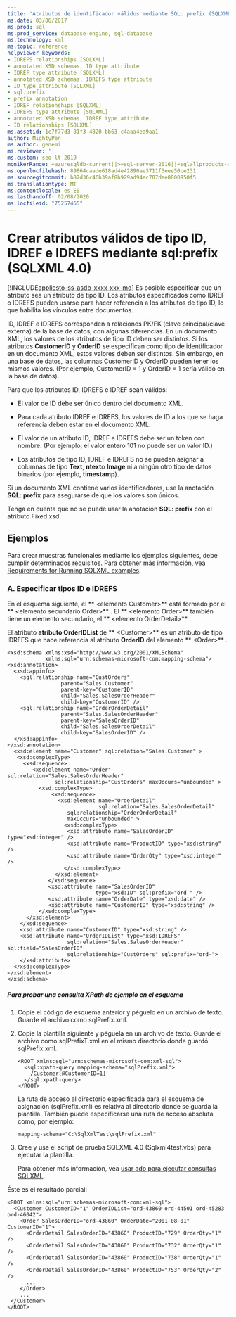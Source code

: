 ```yaml
---
title: 'Atributos de identificador válidos mediante SQL: prefix (SQLXML)'
ms.date: 03/06/2017
ms.prod: sql
ms.prod_service: database-engine, sql-database
ms.technology: xml
ms.topic: reference
helpviewer_keywords:
- IDREFS relationships [SQLXML]
- annotated XSD schemas, ID type attribute
- IDREF type attribute [SQLXML]
- annotated XSD schemas, IDREFS type attribute
- ID type attribute [SQLXML]
- sql:prefix
- prefix annotation
- IDREF relationships [SQLXML]
- IDREFS type attribute [SQLXML]
- annotated XSD schemas, IDREF type attribute
- ID relationships [SQLXML]
ms.assetid: 1c7f77d3-81f3-4820-bb63-c4aaa4ea9aa1
author: MightyPen
ms.author: genemi
ms.reviewer: ''
ms.custom: seo-lt-2019
monikerRange: =azuresqldb-current||>=sql-server-2016||=sqlallproducts-allversions||>=sql-server-linux-2017||=azuresqldb-mi-current
ms.openlocfilehash: 89864caade618ad4e42890ae3711f3eee50ce231
ms.sourcegitcommit: b87d36c46b39af8b929ad94ec707dee8800950f5
ms.translationtype: MT
ms.contentlocale: es-ES
ms.lasthandoff: 02/08/2020
ms.locfileid: "75257465"
---
```

# <a name="creating-valid-id-idref-and-idrefs-type-attributes-using-sqlprefix-sqlxml-40"></a>Crear atributos válidos de tipo ID, IDREF e IDREFS mediante sql:prefix (SQLXML 4.0)
[!INCLUDE[appliesto-ss-asdb-xxxx-xxx-md](../../includes/appliesto-ss-asdb-xxxx-xxx-md.md)]
  Es posible especificar que un atributo sea un atributo de tipo ID. Los atributos especificados como IDREF o IDREFS pueden usarse para hacer referencia a los atributos de tipo ID, lo que habilita los vínculos entre documentos.  
  
 ID, IDREF e IDREFS corresponden a relaciones PK/FK (clave principal/clave externa) de la base de datos, con algunas diferencias. En un documento XML, los valores de los atributos de tipo ID deben ser distintos. Si los atributos **CustomerID** y **OrderID** se especifican como tipo de identificador en un documento XML, estos valores deben ser distintos. Sin embargo, en una base de datos, las columnas CustomerID y OrderID pueden tener los mismos valores. (Por ejemplo, CustomerID = 1 y OrderID = 1 sería válido en la base de datos).  
  
 Para que los atributos ID, IDREFS e IDREF sean válidos:  
  
-   El valor de ID debe ser único dentro del documento XML.  
  
-   Para cada atributo IDREF e IDREFS, los valores de ID a los que se haga referencia deben estar en el documento XML.  
  
-   El valor de un atributo ID, IDREF e IDREFS debe ser un token con nombre. (Por ejemplo, el valor entero 101 no puede ser un valor ID.)  
  
-   Los atributos de tipo ID, IDREF e IDREFS no se pueden asignar a columnas de tipo **Text**, **ntext**o **Image** ni a ningún otro tipo de datos binarios (por ejemplo, **timestamp**).  
  
 Si un documento XML contiene varios identificadores, use la anotación **SQL: prefix** para asegurarse de que los valores son únicos.  
  
 Tenga en cuenta que no se puede usar la anotación **SQL: prefix** con el atributo Fixed xsd.  
  
## <a name="examples"></a>Ejemplos  
 Para crear muestras funcionales mediante los ejemplos siguientes, debe cumplir determinados requisitos. Para obtener más información, vea [Requirements for Running SQLXML examples](../../relational-databases/sqlxml/requirements-for-running-sqlxml-examples.md).  
  
### <a name="a-specifying-id-and-idrefs-types"></a>A. Especificar tipos ID e IDREFS  
 En el esquema siguiente, el ** \<elemento Customer>** está formado por el ** \<elemento secundario Order>** . El ** \<elemento Order>** también tiene un elemento secundario, el ** \<elemento OrderDetail>** .  
  
 El atributo **atributo OrderIDList** de ** \<Customer>** es un atributo de tipo IDREFS que hace referencia al atributo **OrderID** del elemento ** \<Order>** .  
  
```  
<xsd:schema xmlns:xsd="http://www.w3.org/2001/XMLSchema"  
            xmlns:sql="urn:schemas-microsoft-com:mapping-schema">  
<xsd:annotation>  
  <xsd:appinfo>  
    <sql:relationship name="CustOrders"  
                 parent="Sales.Customer"  
                 parent-key="CustomerID"  
                 child="Sales.SalesOrderHeader"  
                 child-key="CustomerID" />  
    <sql:relationship name="OrderOrderDetail"  
                 parent="Sales.SalesOrderHeader"  
                 parent-key="SalesOrderID"  
                 child="Sales.SalesOrderDetail"  
                 child-key="SalesOrderID" />  
  </xsd:appinfo>  
</xsd:annotation>  
  <xsd:element name="Customer" sql:relation="Sales.Customer" >  
   <xsd:complexType>  
     <xsd:sequence>  
        <xsd:element name="Order" sql:relation="Sales.SalesOrderHeader"    
               sql:relationship="CustOrders" maxOccurs="unbounded" >  
          <xsd:complexType>  
              <xsd:sequence>  
                <xsd:element name="OrderDetail"   
                             sql:relation="Sales.SalesOrderDetail"   
                   sql:relationship="OrderOrderDetail"   
                   maxOccurs="unbounded" >  
                  <xsd:complexType>  
                   <xsd:attribute name="SalesOrderID" type="xsd:integer" />  
                   <xsd:attribute name="ProductID" type="xsd:string" />  
                   <xsd:attribute name="OrderQty" type="xsd:integer" />  
                  </xsd:complexType>  
               </xsd:element>  
             </xsd:sequence>  
             <xsd:attribute name="SalesOrderID"   
                            type="xsd:ID" sql:prefix="ord-" />  
             <xsd:attribute name="OrderDate" type="xsd:date" />  
             <xsd:attribute name="CustomerID" type="xsd:string" />  
          </xsd:complexType>  
      </xsd:element>  
    </xsd:sequence>  
    <xsd:attribute name="CustomerID" type="xsd:string" />  
    <xsd:attribute name="OrderIDList" type="xsd:IDREFS"   
                   sql:relation="Sales.SalesOrderHeader" sql:field="SalesOrderID"  
                   sql:relationship="CustOrders" sql:prefix="ord-">  
    </xsd:attribute>  
  </xsd:complexType>  
</xsd:element>  
</xsd:schema>  
```  
  
##### <a name="to-test-a-sample-xpath-query-against-the-schema"></a>Para probar una consulta XPath de ejemplo en el esquema  
  
1.  Copie el código de esquema anterior y péguelo en un archivo de texto. Guarde el archivo como sqlPrefix.xml.  
  
2.  Copie la plantilla siguiente y péguela en un archivo de texto. Guarde el archivo como sqlPrefixT.xml en el mismo directorio donde guardó sqlPrefix.xml.  
  
    ```  
    <ROOT xmlns:sql="urn:schemas-microsoft-com:xml-sql">  
      <sql:xpath-query mapping-schema="sqlPrefix.xml">  
        /Customer[@CustomerID=1]  
      </sql:xpath-query>  
    </ROOT>  
    ```  
  
     La ruta de acceso al directorio especificada para el esquema de asignación (sqlPrefix.xml) es relativa al directorio donde se guarda la plantilla. También puede especificarse una ruta de acceso absoluta como, por ejemplo:  
  
    ```  
    mapping-schema="C:\SqlXmlTest\sqlPrefix.xml"  
    ```  
  
3.  Cree y use el script de prueba SQLXML 4.0 (Sqlxml4test.vbs) para ejecutar la plantilla.  
  
     Para obtener más información, vea [usar ado para ejecutar consultas SQLXML](../../relational-databases/sqlxml/using-ado-to-execute-sqlxml-4-0-queries.md).  
  
 Éste es el resultado parcial:  
  
```  
<ROOT xmlns:sql="urn:schemas-microsoft-com:xml-sql">  
  <Customer CustomerID="1" OrderIDList="ord-43860 ord-44501 ord-45283 ord-46042">  
    <Order SalesOrderID="ord-43860" OrderDate="2001-08-01" CustomerID="1">  
      <OrderDetail SalesOrderID="43860" ProductID="729" OrderQty="1" />   
      <OrderDetail SalesOrderID="43860" ProductID="732" OrderQty="1" />   
      <OrderDetail SalesOrderID="43860" ProductID="738" OrderQty="1" />   
      <OrderDetail SalesOrderID="43860" ProductID="753" OrderQty="2" />   
      ...  
    </Order>  
    ...  
 </Customer>  
</ROOT>  
```  
  
  
